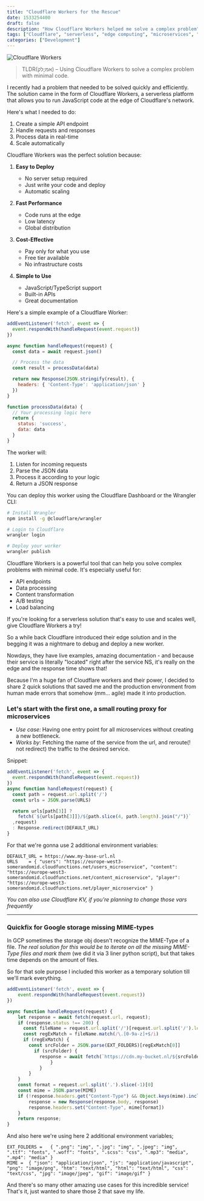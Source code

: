 ```yaml
---
title: "Cloudflare Workers for the Rescue"
date: 1533254400
draft: false
description: "How Cloudflare Workers helped me solve a complex problem"
tags: ["Cloudflare", "serverless", "edge computing", "microservices", "performance"]
categories: ["Development"]
---
```


![Cloudflare Workers](/img/cloudflare.png)

> TLDR(אמ;לק) – Using Cloudflare Workers to solve a complex problem with minimal code.

I recently had a problem that needed to be solved quickly and efficiently. The solution came in the form of Cloudflare Workers, a serverless platform that allows you to run JavaScript code at the edge of Cloudflare's network.

Here's what I needed to do:

1. Create a simple API endpoint
2. Handle requests and responses
3. Process data in real-time
4. Scale automatically

Cloudflare Workers was the perfect solution because:

1. **Easy to Deploy**
   - No server setup required
   - Just write your code and deploy
   - Automatic scaling

2. **Fast Performance**
   - Code runs at the edge
   - Low latency
   - Global distribution

3. **Cost-Effective**
   - Pay only for what you use
   - Free tier available
   - No infrastructure costs

4. **Simple to Use**
   - JavaScript/TypeScript support
   - Built-in APIs
   - Great documentation

Here's a simple example of a Cloudflare Worker:

```javascript
addEventListener('fetch', event => {
  event.respondWith(handleRequest(event.request))
})

async function handleRequest(request) {
  const data = await request.json()

  // Process the data
  const result = processData(data)

  return new Response(JSON.stringify(result), {
    headers: { 'Content-Type': 'application/json' }
  })
}

function processData(data) {
  // Your processing logic here
  return {
    status: 'success',
    data: data
  }
}
```

The worker will:
1. Listen for incoming requests
2. Parse the JSON data
3. Process it according to your logic
4. Return a JSON response

You can deploy this worker using the Cloudflare Dashboard or the Wrangler CLI:

```bash
# Install Wrangler
npm install -g @cloudflare/wrangler

# Login to Cloudflare
wrangler login

# Deploy your worker
wrangler publish
```

Cloudflare Workers is a powerful tool that can help you solve complex problems with minimal code. It's especially useful for:

- API endpoints
- Data processing
- Content transformation
- A/B testing
- Load balancing

If you're looking for a serverless solution that's easy to use and scales well, give Cloudflare Workers a try!

So a while back Cloudflare introduced their edge solution and in the begging it was a nightmare to debug and deploy a new worker.

Nowdays, they have live examples, amazing documentation - and because their service is literally "located" right after the service NS, it's really on the edge and the response time shows that!

Because I'm a huge fan of Cloudflare workers and their power, I decided to share 2 quick solutions that saved me and the production environment from human made errors that somehow (mm... agile) made it into production.


### Let's start with the first one, a small routing proxy for microservices
 - *Use case:* Having one entry point for all microservices without creating a new bottleneck.
 - *Works by*: Fetching the name of the service from the url, and reroute(! not redirect) the traffic to the desired service.

Snippet:
```js
addEventListener('fetch', event => {
  event.respondWith(handleRequest(event.request))
})
async function handleRequest(request) {
  const path = request.url.split('/')
  const urls = JSON.parse(URLS)

  return urls[path[3]] ?
  	fetch(`${urls[path[3]]}/${path.slice(4, path.length).join("/")}`
  ,request)
  : Response.redirect(DEFAULT_URL)
}
```

For that we're gonna use 2 additional environment variables:
```
DEFAULT_URL	= https://www.my-base-url.nl
URLS	= { "users": "https://europe-west3-somerandomid.cloudfunctions.net/users_microservice", "content": "https://europe-west3-somerandomid.cloudfunctions.net/content_microservice", "player": "https://europe-west3-somerandomid.cloudfunctions.net/player_microservice" }
```

_You can also use Cloudflare KV, if you're planning to change those vars frequently_

---



### Quickfix for Google storage missing MIME-types
In GCP sometimes the storage obj doesn't recognize the MIME-Type of a file.
*The real solution for this would be to iterate on all the missing MIME-Type files and mark them* (we did it via 3 liner python script), but that takes time depends on the amount of files.

So for that sole purpose I included this worker as a temporary solution till we'll mark everything.

```js
addEventListener('fetch', event => {
    event.respondWith(handleRequest(event.request))
})

async function handleRequest(request) {
    let response = await fetch(request.url, request);
    if (response.status !== 200) {
      const fileName = request.url.split('/')[request.url.split('/').length - 1]
      const regExMatch = fileName.match(/\.[0-9a-z]+$/i)
      if (regExMatch) {
        const srcFolder = JSON.parse(EXT_FOLDERS)[regExMatch[0]]
          if (srcFolder) {
            response = await fetch(`https://cdn.my-bucket.nl/${srcFolder}/${fileName}`, request)
                }
            }
        }
    }
    const format = request.url.split('.').slice(-1)[0]
    const mime = JSON.parse(MIME)
    if (!response.headers.get("Content-Type") && Object.keys(mime).includes(format)) {
        response = new Response(response.body, response)
        response.headers.set("Content-Type", mime[format])
    }
    return response;
}
```
And also here we're using here 2 additional environment variables;
```
EXT_FOLDERS =	{ ".png": "img", ".jpg": "img", ".jpeg": "img", ".ttf": "fonts", ".woff": "fonts", ".scss": "css", ".mp3": "media", ".mp4": "media" }
MIME = 	{ "json": "application/json", "js": "application/javascript", "png": "image/png", "htm": "text/html", "html": "text/html", "css": "text/css", "jpg": "image/jpeg", "gif": "image/gif" }
```


And there's so many other amazing use cases for this incredible service!
That's it, just wanted to share those 2 that save my life.
